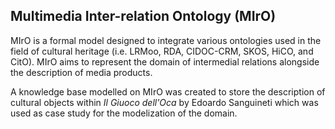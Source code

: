 ## Multimedia Inter-relation Ontology (MIrO)
<p>MIrO is a formal model designed to integrate various ontologies used in the field of cultural heritage (i.e. LRMoo, RDA, CIDOC-CRM, SKOS, HiCO, and CitO). MIrO aims to represent the domain of intermedial relations alongside the description of media products.</p>
<p>A knowledge base modelled on MIrO was created to store the description of cultural objects within <i>Il Giuoco dell'Oca</i> by Edoardo Sanguineti which was used as case study for the modelization of the domain.</p>
